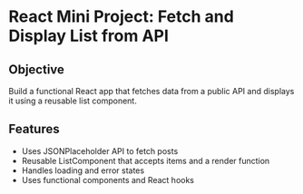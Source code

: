 # React Mini Project: Fetch and Display List from API

## Objective
Build a functional React app that fetches data from a public API and displays it using a reusable list component.

## Features
- Uses JSONPlaceholder API to fetch posts
- Reusable ListComponent that accepts items and a render function
- Handles loading and error states
- Uses functional components and React hooks
